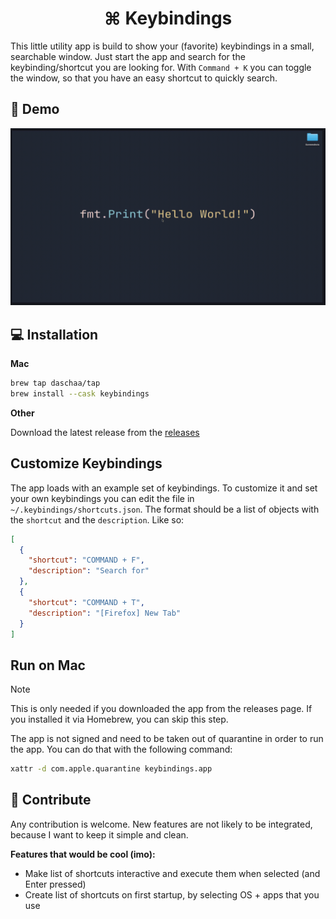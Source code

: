 <h1 align="center">⌘ Keybindings</h1>

This little utility app is build to show your (favorite) keybindings in a small, searchable window. Just start the app
and search for the keybinding/shortcut you are looking for. With `Command + K` you can toggle the window, so that
you have an easy shortcut to quickly search.

<h2>📸 Demo</h2>

![Showcase](docs/demo.gif)

<h2>💻 Installation</h2>

**Mac**

```bash
brew tap daschaa/tap
brew install --cask keybindings
```

**Other**

Download the latest release from the [releases](https://github.com/daschaa/keybindings/releases/latest)

<h2>Customize Keybindings</h2>

The app loads with an example set of keybindings. To customize it and set your own keybindings you can edit the file
in `~/.keybindings/shortcuts.json`. The format should be a list of objects with the `shortcut` and the `description`.
Like so:

```json
[
  {
    "shortcut": "COMMAND + F",
    "description": "Search for"
  },
  {
    "shortcut": "COMMAND + T",
    "description": "[Firefox] New Tab"
  }
]
```

<h2>Run on Mac</h2>

> [!NOTE]  
> This is only needed if you downloaded the app from the releases page. If you installed it via Homebrew, you can skip this step.

The app is not signed and need to be taken out of quarantine in order to run the app. You can do that with the
following command:

```bash
xattr -d com.apple.quarantine keybindings.app
```

<h2>👯 Contribute</h2>

Any contribution is welcome. New features are not likely to be integrated, because I want to keep it simple and clean.

**Features that would be cool (imo):**

- Make list of shortcuts interactive and execute them when selected (and Enter pressed)
- Create list of shortcuts on first startup, by selecting OS + apps that you use